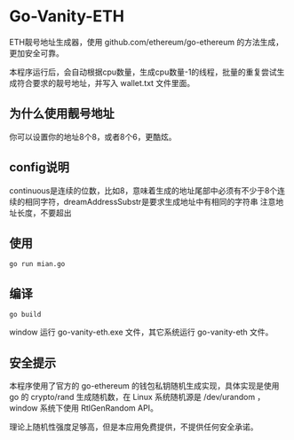 # Go-Vanity-ETH

ETH靓号地址生成器，使用 github.com/ethereum/go-ethereum 的方法生成，更加安全可靠。

本程序运行后，会自动根据cpu数量，生成cpu数量-1的线程，批量的重复尝试生成符合要求的靓号地址，并写入 wallet.txt 文件里面。

## 为什么使用靓号地址

你可以设置你的地址8个8，或者8个6，更酷炫。

## config说明

continuous是连续的位数，比如8，意味着生成的地址尾部中必须有不少于8个连续的相同字符，dreamAddressSubstr是要求生成地址中有相同的字符串
注意地址长度，不要超出
## 使用

```
go run mian.go
```

## 编译

```
go build
```

window 运行 go-vanity-eth.exe 文件，其它系统运行 go-vanity-eth 文件。

## 安全提示

本程序使用了官方的 go-ethereum 的钱包私钥随机生成实现，具体实现是使用 go 的 crypto/rand 生成随机数，在 Linux 系统随机源是 /dev/urandom ，window 系统下使用 RtlGenRandom API。

理论上随机性强度足够高，但是本应用免费提供，不提供任何安全承诺。